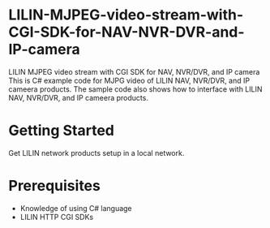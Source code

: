 # LILIN-MJPEG-video-stream-with-CGI-SDK-for-NAV-NVR-DVR-and-IP-camera
LILIN MJPEG video stream with CGI SDK for NAV, NVR/DVR, and IP camera
<BR>
This is C# example code for MJPG video of LILIN NAV, NVR/DVR, and IP cameera products.  The sample code also shows how to interface with LILIN NAV, NVR/DVR, and IP cameera products.
  
# Getting Started
Get LILIN network products setup in a local network.

# Prerequisites
* Knowledge of using C# language
* LILIN HTTP CGI SDKs

